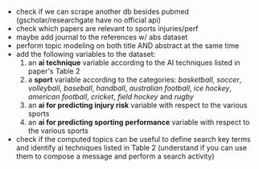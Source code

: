 - check if we can scrape another db besides pubmed (gscholar/researchgate have no official api)
- check which papers are relevant to sports injuries/perf
- maybe add journal to the references w/ abs dataset
- perform topic modeling on both title AND abstract at the same time
- add the following variables to the dataset:
    1. an **ai technique** variable according to the AI techniques listed in paper's Table 2
    2. a **sport** variable according to the categories: *basketball*, *soccer*, *volleyball*, *baseball*, *handball*, *australian football*, *ice hockey*, *american football*, *cricket*, *field hockey* and *rugby*
    3. an **ai for predicting injury risk** variable with respect to the various sports
    4. an **ai for predicting sporting performance** variable with respect to the various sports
- check if the computed topics can be useful to define search key terms and identify ai techniques listed in Table 2 (understand if you can use them to compose a message and perform a search activity)